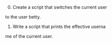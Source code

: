 0. Create a script that switches the current user 

to the user betty.
1. Write a script that prints the effective userna

me of the current user.
